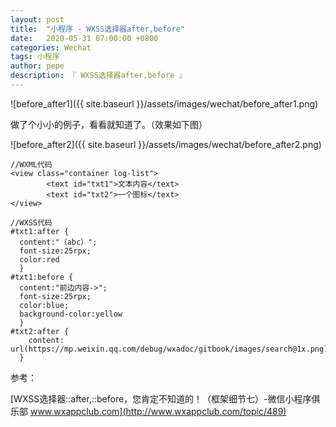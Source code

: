 ```yaml
---
layout: post
title:  "小程序 - WXSS选择器after,before"
date:   2020-05-31 07:00:00 +0800
categories: Wechat
tags: 小程序
author: pepe
description: 『 WXSS选择器after,before 』
---
```


![before_after1]({{ site.baseurl }}/assets/images/wechat/before_after1.png)

做了个小小的例子，看看就知道了。（效果如下图）

![before_after2]({{ site.baseurl }}/assets/images/wechat/before_after2.png)

```
//WXML代码    
<view class="container log-list">
        <text id="txt1">文本内容</text>
        <text id="txt2">一个图标</text>
</view>
```

```
//WXSS代码
#txt1:after {  
  content:"（abc）";
  font-size:25rpx;
  color:red 
  }
#txt1:before {  
  content:"前边内容->";
  font-size:25rpx;
  color:blue;
  background-color:yellow 
  }
#txt2:after {  
    content: url(https://mp.weixin.qq.com/debug/wxadoc/gitbook/images/search@1x.png); 
  }
```



参考：

[WXSS选择器::after,::before，您肯定不知道的！（框架细节七）-微信小程序俱乐部 www.wxappclub.com](http://www.wxappclub.com/topic/489)



























